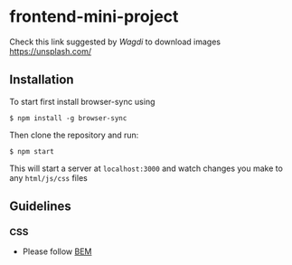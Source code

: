 # frontend-mini-project
Check this link suggested by *Wagdi* to download images   https://unsplash.com/


## Installation

To start first install browser-sync using
```
$ npm install -g browser-sync
```

Then clone the repository and run:
```
$ npm start
```

This will start a server at `localhost:3000` and watch changes you make to any `html/js/css` files


## Guidelines

### CSS
- Please follow [BEM](http://getbem.com/introduction/)

